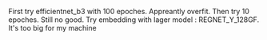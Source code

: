 First try efficientnet_b3 with 100 epoches. Appreantly overfit.
Then try 10 epoches. Still no good.
Try embedding with lager model : REGNET_Y_128GF. It's too big for my machine
